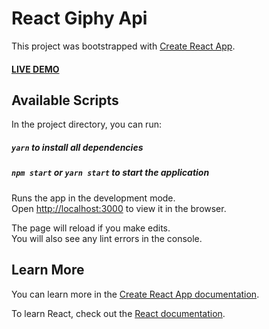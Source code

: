 # React Giphy Api

This project was bootstrapped with [Create React App](https://github.com/facebook/create-react-app).

#### [LIVE DEMO](https://react-giphy-api.netlify.com)

## Available Scripts

In the project directory, you can run:

##### `yarn` to install all dependencies

##### `npm start` or `yarn start` to start the application

Runs the app in the development mode.<br>
Open [http://localhost:3000](http://localhost:3000) to view it in the browser.

The page will reload if you make edits.<br>
You will also see any lint errors in the console.

## Learn More

You can learn more in the [Create React App documentation](https://facebook.github.io/create-react-app/docs/getting-started).

To learn React, check out the [React documentation](https://reactjs.org/).
